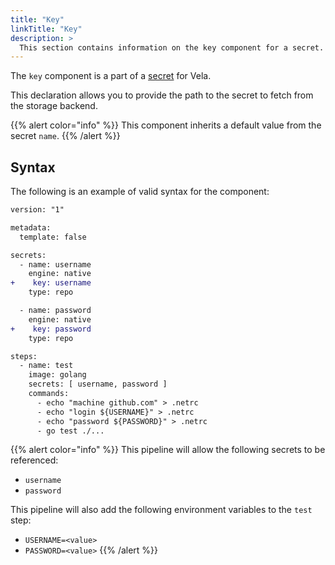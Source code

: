 ```yaml
---
title: "Key"
linkTitle: "Key"
description: >
  This section contains information on the key component for a secret.
---
```


The `key` component is a part of a [secret](/docs/concepts/pipeline/secrets/) for Vela.

This declaration allows you to provide the path to the secret to fetch from the storage backend.

{{% alert color="info" %}}
This component inherits a default value from the secret `name`.
{{% /alert %}}

## Syntax

The following is an example of valid syntax for the component:

```diff
version: "1"

metadata:
  template: false

secrets:
  - name: username
    engine: native
+    key: username
    type: repo

  - name: password
    engine: native
+    key: password
    type: repo

steps:
  - name: test
    image: golang
    secrets: [ username, password ]
    commands:
      - echo "machine github.com" > .netrc
      - echo "login ${USERNAME}" > .netrc
      - echo "password ${PASSWORD}" > .netrc
      - go test ./...
```

{{% alert color="info" %}}
This pipeline will allow the following secrets to be referenced:

- `username`
- `password`

This pipeline will also add the following environment variables to the `test` step:

- `USERNAME=<value>`
- `PASSWORD=<value>`
  {{% /alert %}}
